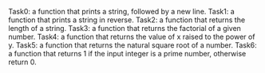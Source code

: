 Task0: a function that prints a string, followed by a new line.
Task1: a function that prints a string in reverse.
Task2: a function that returns the length of a string.
Task3: a function that returns the factorial of a given number.
Task4: a function that returns the value of x raised to the power of y.
Task5: a function that returns the natural square root of a number.
Task6: a function that returns 1 if the input integer is a prime number, otherwise return 0.
